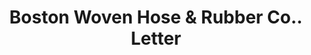 ---
doi: 10.7916/D8VQ4DN1
date_other: '1890'
date_other_textual: 1890-1899
form: correspondence
genre:
- Letters (correspondence)
name:
- Boston Woven Hose & Rubber Co.
object_in_context_url: https://biggert.cul.columbia.edu/items/view/ave_biggert_00339
subject_hierarchical_geographic:
- Boston, Massachusetts, United States
subject_name:
- Boston Woven Hose & Rubber Co.
title: Boston Woven Hose & Rubber Co.. Letter
sort_title: Boston Woven Hose & Rubber Co.. Letter
call_number: ave_biggert_00339
coordinates:
- 42.35805555555556,-71.06361111111111
pid: ave_biggert_00339
identifiers: ave_biggert_00339
canvas_id: ldpd:395613
permalink: "/items/ave_biggert_00339/"
layout: iiif-image-page
---